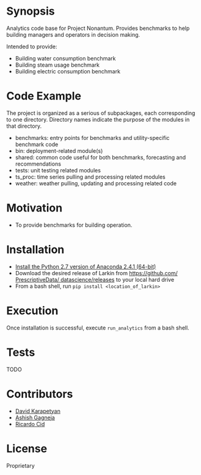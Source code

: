 # Synopsis

Analytics code base for Project Nonantum. Provides benchmarks to help building
managers and operators in decision making.

Intended to provide:

* Building water consumption benchmark
* Building steam usage benchmark
* Building electric consumption benchmark


# Code Example

The project is organized as a serious of subpackages, each
corresponding to one directory. Directory names indicate the purpose of the
modules in that directory.
 
* benchmarks: entry points for benchmarks and utility-specific benchmark code
* bin: deployment-related module(s)
* shared: common code useful for both benchmarks, forecasting and
recommendations
* tests: unit testing related modules
* ts_proc: time series pulling and processing related modules
* weather: weather pulling, updating and processing related code


# Motivation

* To provide benchmarks for building operation.

# Installation

* [Install the Python 2.7 version of 
Anaconda 2.4.1 (64-bit)](https://www.continuum.io/downloads)
* Download the desired release of Larkin from 
[https://github.com/
PrescriptiveData/
datascience/releases](https://github.com/PrescriptiveData/datascience/releases)
to your local hard drive
* From a bash shell, run `pip install <location_of_larkin>`


# Execution

Once installation is successful, execute `run_analytics` from a bash shell.

# Tests

TODO

# Contributors

* [David Karapetyan](mailto:dkarapetyan@prescriptivedata.io)
* [Ashish Gagneja](mailto:agagneja@prescriptivedata.io)
* [Ricardo Cid](mailto:agagneja@prescriptivedata.io)

# License

Proprietary
